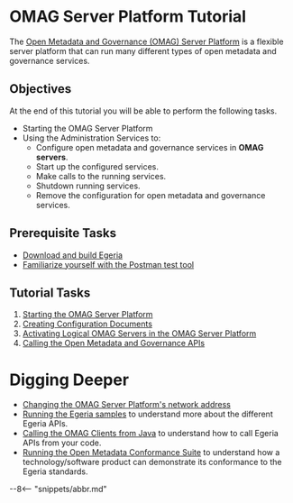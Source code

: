 <!-- SPDX-License-Identifier: CC-BY-4.0 -->
<!-- Copyright Contributors to the ODPi Egeria project. -->

# OMAG Server Platform Tutorial

The [Open Metadata and Governance (OMAG) Server Platform](../../../open-metadata-publication/website/omag-server)
is a flexible server platform that
can run many different types of open metadata and governance services.

## Objectives

At the end of this tutorial you will be able to perform the following tasks.

* Starting the OMAG Server Platform
* Using the Administration Services to:
  * Configure open metadata and governance services in **OMAG servers**.
  * Start up the configured services.
  * Make calls to the running services.
  * Shutdown running services.
  * Remove the configuration for open metadata and governance services.
  
## Prerequisite Tasks

* [Download and build Egeria](../building-egeria-tutorial)
* [Familiarize yourself with the Postman test tool](/egeria-docs/education/tutorials/postman-tutorial/overview)

## Tutorial Tasks

1. [Starting the OMAG Server Platform](/egeria-docs/education/tutorials/omag-server-tutorial/task-starting-the-omag-server-platform)
2. [Creating Configuration Documents](/egeria-docs/education/tutorials/omag-server-tutorial/task-creating-configuration-documents)
3. [Activating Logical OMAG Servers in the OMAG Server Platform](/egeria-docs/education/tutorials/omag-server-tutorial/task-starting-omag-server)
4. [Calling the Open Metadata and Governance APIs](/egeria-docs/education/tutorials/omag-server-tutorial/task-calling-omag-apis)

# Digging Deeper

* [Changing the OMAG Server Platform's network address](/egeria-docs/education/tutorials/omag-server-tutorial/task-changing-the-omag-server-network-address)
* [Running the Egeria samples](/egeria-docs/education/tutorials/running-samples-tutorial/overview)
to understand more about the different Egeria APIs.
* [Calling the OMAG Clients from Java](/egeria-docs/education/tutorials/omag-client-tutorial/overview)
to understand how to call Egeria APIs from your code.
* [Running the Open Metadata Conformance Suite](/egeria-docs/guides/cts/overview)
to understand how a technology/software product can demonstrate
its conformance to the Egeria standards.

--8<-- "snippets/abbr.md"